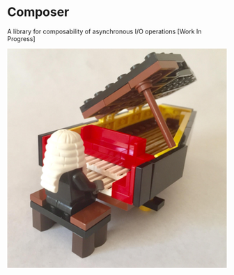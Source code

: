 # Composer
A library for composability of asynchronous I/O operations [Work In Progress]

![Lego Composer](/raw/legocomposer.jpg?raw=true)

